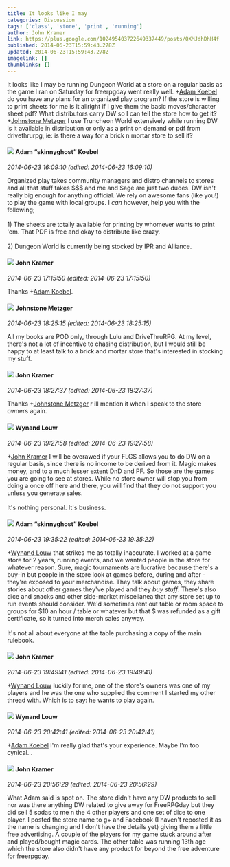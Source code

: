 ```yaml
---
title: It looks like I may
categories: Discussion
tags: ['class', 'store', 'print', 'running']
author: John Kramer
link: https://plus.google.com/102495403722649337449/posts/QXMJdhDhH4f
published: 2014-06-23T15:59:43.278Z
updated: 2014-06-23T15:59:43.278Z
imagelink: []
thumblinks: []
---
```


It looks like I may be running Dungeon World at a store on a regular basis as the game I ran on Saturday for freerpgday went really well. <span class="proflinkWrapper"><span class="proflinkPrefix">+</span><a class="proflink" href="https://plus.google.com/112484087750169360510" oid="112484087750169360510">Adam Koebel</a></span> do you have any plans for an organized play program? If the store is willing to print sheets for me is it allright if I give them the basic moves/character sheet pdf? What distributors carry DW so I can tell the store how to get it? <span class="proflinkWrapper"><span class="proflinkPrefix">+</span><a class="proflink" href="https://plus.google.com/113864117304127544117" oid="113864117304127544117">Johnstone Metzger</a></span> I use Truncheon World extensively while running DW is it available in distribution or only as a print on demand or pdf from drivethrurpg, ie: is there a way for a brick n mortar store to sell it?
<div id='comment z12eivnokzqeftogg04ce5xpaxfjwdqaueo'>
  <h4><img src='{{site.baseurl}}//images/avatars/112484087750169360510_photo.jpg'> Adam “skinnyghost” Koebel</h4>
      <p><cite>2014-06-23 16:09:10 (edited: 2014-06-23 16:09:10)</cite></p>
        <p>Organized play takes community managers and distro channels to stores and all that stuff takes $$$ and me and Sage are just two dudes. DW isn&#39;t really big enough for anything official. We rely on awesome fans (like you!) to play the game with local groups. I <i>can</i> however, help you with the following;<br /><br />1) The sheets are totally available for printing by whomever wants to print &#39;em. That PDF is free and okay to distribute like crazy.<br /><br />2) Dungeon World is currently being stocked by IPR and Alliance.</p>
</div>
        

<div id='comment z12eivnokzqeftogg04ce5xpaxfjwdqaueo'>
  <h4><img src='{{site.baseurl}}//images/avatars/102495403722649337449_photo.jpg'> John Kramer</h4>
      <p><cite>2014-06-23 17:15:50 (edited: 2014-06-23 17:15:50)</cite></p>
        <p>Thanks <span class="proflinkWrapper"><span class="proflinkPrefix">+</span><a class="proflink" href="https://plus.google.com/112484087750169360510" oid="112484087750169360510">Adam Koebel</a></span>.</p>
</div>
        

<div id='comment z12eivnokzqeftogg04ce5xpaxfjwdqaueo'>
  <h4><img src='{{site.baseurl}}//images/avatars/113864117304127544117_photo.jpg'> Johnstone Metzger</h4>
      <p><cite>2014-06-23 18:25:15 (edited: 2014-06-23 18:25:15)</cite></p>
        <p>All my books are POD only, through Lulu and DriveThruRPG. At my level, there&#39;s not a lot of incentive to chasing distribution, but I would still be happy to at least talk to a brick and mortar store that&#39;s interested in stocking my stuff.</p>
</div>
        

<div id='comment z12eivnokzqeftogg04ce5xpaxfjwdqaueo'>
  <h4><img src='{{site.baseurl}}//images/avatars/102495403722649337449_photo.jpg'> John Kramer</h4>
      <p><cite>2014-06-23 18:27:37 (edited: 2014-06-23 18:27:37)</cite></p>
        <p>Thanks <span class="proflinkWrapper"><span class="proflinkPrefix">+</span><a class="proflink" href="https://plus.google.com/113864117304127544117" oid="113864117304127544117">Johnstone Metzger</a></span> r ill mention it when I speak to the store owners again.</p>
</div>
        

<div id='comment z12eivnokzqeftogg04ce5xpaxfjwdqaueo'>
  <h4><img src='{{site.baseurl}}//images/avatars/111256963556395023796_photo.jpg'> Wynand Louw</h4>
      <p><cite>2014-06-23 19:27:58 (edited: 2014-06-23 19:27:58)</cite></p>
        <p><span class="proflinkWrapper"><span class="proflinkPrefix">+</span><a class="proflink" href="https://plus.google.com/102495403722649337449" oid="102495403722649337449">John Kramer</a></span> I will be overawed if your FLGS allows you to do DW on a regular basis, since there is no income to be derived from it. Magic makes money, and to a much lesser extent DnD and PF. So those are the games you are going to see at stores. While no store owner will stop you from doing a once off here and there, you will find that they do not support you unless you generate sales. <br /><br />It&#39;s nothing personal. It&#39;s business. </p>
</div>
        

<div id='comment z12eivnokzqeftogg04ce5xpaxfjwdqaueo'>
  <h4><img src='{{site.baseurl}}//images/avatars/112484087750169360510_photo.jpg'> Adam “skinnyghost” Koebel</h4>
      <p><cite>2014-06-23 19:35:22 (edited: 2014-06-23 19:35:22)</cite></p>
        <p><span class="proflinkWrapper"><span class="proflinkPrefix">+</span><a class="proflink" href="https://plus.google.com/111256963556395023796" oid="111256963556395023796">Wynand Louw</a></span> that strikes me as totally inaccurate. I worked at a game store for 2 years, running events, and we wanted people in the store for whatever reason. Sure, magic tournaments are lucrative because there&#39;s a buy-in but people in the store look at games before, during and after - they&#39;re exposed to your merchandise. They talk about games, they share stories about other games they&#39;ve played and they <i>buy stuff</i>. There&#39;s also dice and snacks and other side-market miscellanea that any store set up to run events should consider. We&#39;d sometimes rent out table or room space to groups for $10 an hour / table or whatever but that $ was refunded as a gift certificate, so it turned into merch sales anyway.<br /><br />It&#39;s not all about everyone at the table purchasing a copy of the main rulebook.</p>
</div>
        

<div id='comment z12eivnokzqeftogg04ce5xpaxfjwdqaueo'>
  <h4><img src='{{site.baseurl}}//images/avatars/102495403722649337449_photo.jpg'> John Kramer</h4>
      <p><cite>2014-06-23 19:49:41 (edited: 2014-06-23 19:49:41)</cite></p>
        <p><span class="proflinkWrapper"><span class="proflinkPrefix">+</span><a class="proflink" href="https://plus.google.com/111256963556395023796" oid="111256963556395023796">Wynand Louw</a></span> luckily for me, one of the store&#39;s owners was one of my players and he was the one who supplied the comment I started my other thread with. Which is to say: he wants to play again.</p>
</div>
        

<div id='comment z12eivnokzqeftogg04ce5xpaxfjwdqaueo'>
  <h4><img src='{{site.baseurl}}//images/avatars/111256963556395023796_photo.jpg'> Wynand Louw</h4>
      <p><cite>2014-06-23 20:42:41 (edited: 2014-06-23 20:42:41)</cite></p>
        <p><span class="proflinkWrapper"><span class="proflinkPrefix">+</span><a class="proflink" href="https://plus.google.com/112484087750169360510" oid="112484087750169360510">Adam Koebel</a></span> I&#39;m really glad that&#39;s your experience. Maybe I&#39;m too cynical...</p>
</div>
        

<div id='comment z12eivnokzqeftogg04ce5xpaxfjwdqaueo'>
  <h4><img src='{{site.baseurl}}//images/avatars/102495403722649337449_photo.jpg'> John Kramer</h4>
      <p><cite>2014-06-23 20:56:29 (edited: 2014-06-23 20:56:29)</cite></p>
        <p>What Adam said is spot on. The store didn&#39;t have any DW products to sell nor was there anything DW related to give away for FreeRPGday but they did sell 5 sodas to me n the 4 other players and one set of dice to one player. I posted the store name to g+ and Facebook (I haven&#39;t reposted it as the name is changing and I don&#39;t have the details yet) giving them a little free advertising. A couple of the players for my game stuck around after and played/bought magic cards. The other table was running 13th age which the store also didn&#39;t have any product for beyond the free adventure for freerpgday.</p>
</div>
        